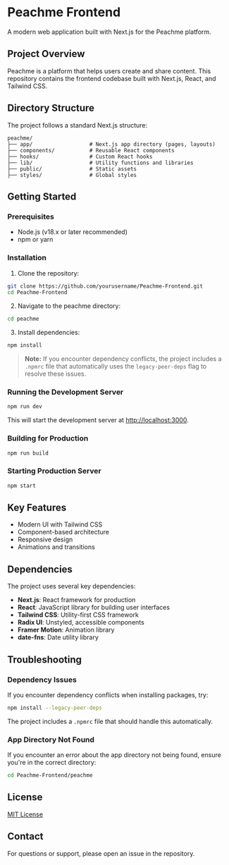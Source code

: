 # Peachme Frontend

A modern web application built with Next.js for the Peachme platform.

## Project Overview

Peachme is a platform that helps users create and share content. This repository contains the frontend codebase built with Next.js, React, and Tailwind CSS.

## Directory Structure

The project follows a standard Next.js structure:

```
peachme/
├── app/                  # Next.js app directory (pages, layouts)
├── components/           # Reusable React components
├── hooks/                # Custom React hooks
├── lib/                  # Utility functions and libraries
├── public/               # Static assets
├── styles/               # Global styles
```

## Getting Started

### Prerequisites

- Node.js (v18.x or later recommended)
- npm or yarn

### Installation

1. Clone the repository:
```bash
git clone https://github.com/yourusername/Peachme-Frontend.git
cd Peachme-Frontend
```

2. Navigate to the peachme directory:
```bash
cd peachme
```

3. Install dependencies:
```bash
npm install
```

> **Note:** If you encounter dependency conflicts, the project includes a `.npmrc` file that automatically uses the `legacy-peer-deps` flag to resolve these issues.

### Running the Development Server

```bash
npm run dev
```

This will start the development server at [http://localhost:3000](http://localhost:3000).

### Building for Production

```bash
npm run build
```

### Starting Production Server

```bash
npm start
```

## Key Features

- Modern UI with Tailwind CSS
- Component-based architecture
- Responsive design
- Animations and transitions

## Dependencies

The project uses several key dependencies:

- **Next.js**: React framework for production
- **React**: JavaScript library for building user interfaces
- **Tailwind CSS**: Utility-first CSS framework
- **Radix UI**: Unstyled, accessible components
- **Framer Motion**: Animation library
- **date-fns**: Date utility library

## Troubleshooting

### Dependency Issues

If you encounter dependency conflicts when installing packages, try:

```bash
npm install --legacy-peer-deps
```

The project includes a `.npmrc` file that should handle this automatically.

### App Directory Not Found

If you encounter an error about the app directory not being found, ensure you're in the correct directory:

```bash
cd Peachme-Frontend/peachme
```

## License

[MIT License](LICENSE)

## Contact

For questions or support, please open an issue in the repository.